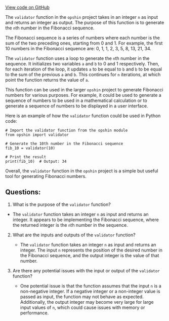 [View code on GitHub](https://github.com/opshin/opshin/examples/fib_iter.py)

The `validator` function in the `opshin` project takes in an integer `n` as input and returns an integer as output. The purpose of this function is to generate the `n`th number in the Fibonacci sequence. 

The Fibonacci sequence is a series of numbers where each number is the sum of the two preceding ones, starting from 0 and 1. For example, the first 10 numbers in the Fibonacci sequence are: 0, 1, 1, 2, 3, 5, 8, 13, 21, 34.

The `validator` function uses a loop to generate the `n`th number in the sequence. It initializes two variables `a` and `b` to 0 and 1 respectively. Then, for each iteration of the loop, it updates `a` to be equal to `b` and `b` to be equal to the sum of the previous `a` and `b`. This continues for `n` iterations, at which point the function returns the value of `a`.

This function can be used in the larger `opshin` project to generate Fibonacci numbers for various purposes. For example, it could be used to generate a sequence of numbers to be used in a mathematical calculation or to generate a sequence of numbers to be displayed in a user interface. 

Here is an example of how the `validator` function could be used in Python code:

```
# Import the validator function from the opshin module
from opshin import validator

# Generate the 10th number in the Fibonacci sequence
fib_10 = validator(10)

# Print the result
print(fib_10)  # Output: 34
```

Overall, the `validator` function in the `opshin` project is a simple but useful tool for generating Fibonacci numbers.
## Questions: 
 1. What is the purpose of the `validator` function?
   - The `validator` function takes an integer `n` as input and returns an integer. It appears to be implementing the Fibonacci sequence, where the returned integer is the `n`th number in the sequence.

2. What are the inputs and outputs of the `validator` function?
   - The `validator` function takes an integer `n` as input and returns an integer. The input `n` represents the position of the desired number in the Fibonacci sequence, and the output integer is the value of that number.

3. Are there any potential issues with the input or output of the `validator` function?
   - One potential issue is that the function assumes that the input `n` is a non-negative integer. If a negative integer or a non-integer value is passed as input, the function may not behave as expected. Additionally, the output integer may become very large for large input values of `n`, which could cause issues with memory or performance.